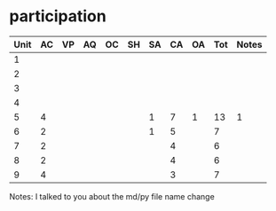 # participation

| Unit |  AC |  VP |  AQ |  OC |  SH |  SA |  CA |  OA | Tot |  Notes |
|:-----|:----|:----|:----|:----|:----|:----|:----|:----|:----|:-------|
|  1   |     |     |     |     |     |     |     |     |     |        |
|  2   |     |     |     |     |     |     |     |     |     |        |
|  3   |     |     |     |     |     |     |     |     |     |        |
|  4   |     |     |     |     |     |     |     |     |     |        |
|  5   |  4  |     |     |     |     |  1  |  7  |  1  |  13 |   1    |
|  6   |  2  |     |     |     |     |  1  |  5  |     |  7  |        |
|  7   |  2  |     |     |     |     |     |  4  |     |  6  |        |
|  8   |  2  |     |     |     |     |     |  4  |     |  6  |        |
|  9   |  4  |     |     |     |     |     |  3  |     |  7  |        |

Notes:
I talked to you about the md/py file name change